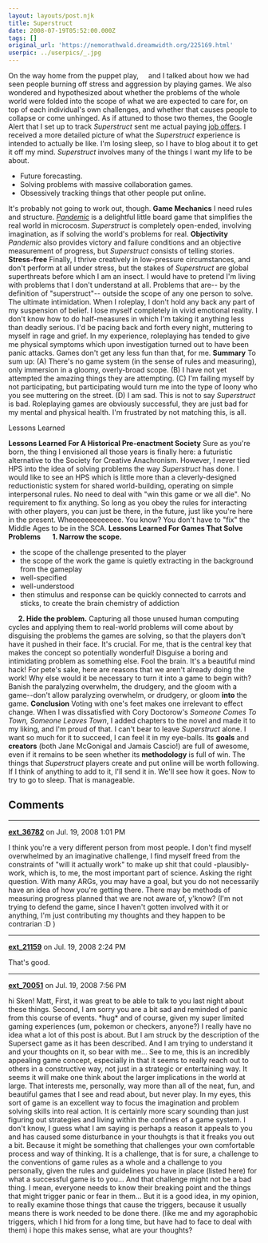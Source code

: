 ```yaml
---
layout: layouts/post.njk
title: Superstruct
date: 2008-07-19T05:52:00.000Z
tags: []
original_url: 'https://nemorathwald.dreamwidth.org/225169.html'
userpic: ../userpics/_.jpg
---
```

On the way home from the puppet play,     and I talked about how we had seen people burning off stress and aggression by playing games. We also wondered and hypothesized about whether the problems of the whole world were folded into the scope of what we are expected to care for, on top of each individual's own challenges, and whether that causes people to collapse or come unhinged. As if attuned to those two themes, the Google Alert that I set up to track _Superstruct_ sent me actual paying [job offers](http://avantgame.blogspot.com/2008/07/hiring-community-leadersgame-masters.html). I received a more detailed picture of what the _Superstruct_ experience is intended to actually be like. I'm losing sleep, so I have to blog about it to get it off my mind. _Superstruct_ involves many of the things I want my life to be about.

*   Future forecasting.
*   Solving problems with massive collaboration games.
*   Obsessively tracking things that other people put online.

It's probably not going to work out, though. **Game Mechanics** I need rules and structure. [_Pandemic_](http://boardgamegeek.com/game/30549) is a delightful little board game that simplifies the real world in microcosm. _Superstruct_ is completely open-ended, involving imagination, as if solving the world's problems for real. **Objectivity** _Pandemic_ also provides victory and failure conditions and an objective measurement of progress, but _Superstruct_ consists of telling stories. **Stress-free** Finally, I thrive creatively in low-pressure circumstances, and don't perform at all under stress, but the stakes of _Superstruct_ are global superthreats before which I am an insect. I would have to pretend I'm living with problems that I don't understand at all. Problems that are-- by the definition of "superstruct"-- outside the scope of any one person to solve. The ultimate intimidation. When I roleplay, I don't hold any back any part of my suspension of belief. I lose myself completely in vivid emotional reality. I don't know how to do half-measures in which I'm taking it anything less than deadly serious. I'd be pacing back and forth every night, muttering to myself in rage and grief. In my experience, roleplaying has tended to give me physical symptoms which upon investigation turned out to have been panic attacks. Games don't get any less fun than that, for me. **Summary** To sum up: (A) There's no game system (in the sense of rules and measuring), only immersion in a gloomy, overly-broad scope. (B) I have not yet attempted the amazing things they are attempting. (C) I'm failing myself by not participating, but participating would turn me into the type of loony who you see muttering on the street. (D) I am sad. This is not to say _Superstruct_ is bad. Roleplaying games are obviously successful, they are just bad for my mental and physical health. I'm frustrated by not matching this, is all.

Lessons Learned

**Lessons Learned For A Historical Pre-enactment Society** Sure as you're born, the thing I envisioned all those years is finally here: a futuristic alternative to the Society for Creative Anachronism. However, I never tied HPS into the idea of solving problems the way _Superstruct_ has done. I would like to see an HPS which is little more than a cleverly-designed reductionistic system for shared world-building, operating on simple interpersonal rules. No need to deal with "win this game or we all die". No requirement to fix anything. So long as you obey the rules for interacting with other players, you can just be there, in the future, just like you're here in the present. Wheeeeeeeeeeeee. You know? You don't have to "fix" the Middle Ages to be in the SCA. **Lessons Learned For Games That Solve Problems**      **1. Narrow the scope.**

*   the scope of the challenge presented to the player
*   the scope of the work the game is quietly extracting in the background from the gameplay
*   well-specified
*   well-understood
*   then stimulus and response can be quickly connected to carrots and sticks, to create the brain chemistry of addiction

     **2. Hide the problem.** Capturing all those unused human computing cycles and applying them to real-world problems will come about by disguising the problems the games are solving, so that the players don't have it pushed in their face. It's crucial. For me, that is the central key that makes the concept so potentially wonderful! Disguise a boring and intimidating problem as something else. Fool the brain. It's a beautiful mind hack! For pete's sake, here are reasons that we aren't already doing the work! Why else would it be necessary to turn it into a game to begin with? Banish the paralyzing overwhelm, the drudgery, and the gloom with a game--don't allow paralyzing overwhelm, or drudgery, or gloom **into** the game. **Conclusion** Voting with one's feet makes one irrelevant to effect change. When I was dissatisfied with Cory Doctorow's _Someone Comes To Town, Someone Leaves Town_, I added chapters to the novel and made it to my liking, and I'm proud of that. I can't bear to leave _Superstruct_ alone. I want so much for it to succeed, I can feel it in my eye-balls. Its **goals** and **creators** (both Jane McGonigal and Jamais Cascio!) are full of awesome, even if it remains to be seen whether its **methodology** is full of win. The things that _Superstruct_ players create and put online will be worth following. If I think of anything to add to it, I'll send it in. We'll see how it goes. Now to try to go to sleep. That is manageable.

## Comments

---

**[ext_36782](https://www.dreamwidth.org/users/ext_36782)** on Jul. 19, 2008 1:01 PM

I think you're a very different person from most people. I don't find myself overwhelmed by an imaginative challenge, I find myself freed from the constraints of "will it actually work" to make up shit that could -plausibly- work, which is, to me, the most important part of science. Asking the right question. With many ARGs, you may have a goal, but you do not necessarily have an idea of how you're getting there. There may be methods of measuring progress planned that we are not aware of, y'know? (I'm not trying to defend the game, since I haven't gotten involved with it or anything, I'm just contributing my thoughts and they happen to be contrarian :D )

---

**[ext_21159](https://www.dreamwidth.org/users/ext_21159)** on Jul. 19, 2008 2:24 PM

That's good.

---

**[ext_70051](https://www.dreamwidth.org/users/ext_70051)** on Jul. 19, 2008 7:56 PM

hi Sken! Matt, First, it was great to be able to talk to you last night about these things. Second, I am sorry you are a bit sad and reminded of panic from this course of events. \*hug\* and of course, given my super limited gaming experiences (um, pokemon or checkers, anyone?) I really have no idea what a lot of this post is about. But I am struck by the description of the Supersect game as it has been described. And I am trying to understand it and your thoughts on it, so bear with me... See to me, this is an incredibly appealing game concept, especially in that it seems to really reach out to others in a constructive way, not just in a strategic or entertaining way. It seems it will make one think about the larger implications in the world at large. That interests me, personally, way more than all of the neat, fun, and beautiful games that I see and read about, but never play. In my eyes, this sort of game is an excellent way to focus the imagination and problem solving skills into real action. It is certainly more scary sounding than just figuring out strategies and living within the confines of a game system. I don't know, I guess what I am saying is perhaps a reason it appeals to you and has caused some disturbance in your thouhgts is that it freaks you out a bit. Because it might be something that challenges your own comfortable process and way of thinking. It is a challenge, that is for sure, a challenge to the conventions of game rules as a whole and a challenge to you personally, given the rules and guidelines you have in place (listed here) for what a successful game is to you... And that challenge might not be a bad thing. I mean, everyone needs to know their breaking point and the things that might trigger panic or fear in them... But it is a good idea, in my opinion, to really examine those things that cause the triggers, because it usually means there is work needed to be done there. (like me and my agoraphobic triggers, which I hid from for a long time, but have had to face to deal with them) i hope this makes sense, what are your thoughts?
